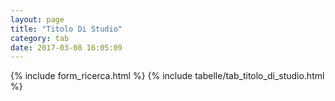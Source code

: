```yaml
---
layout: page
title: "Titolo Di Studio"
category: tab
date: 2017-03-08 16:05:09
---
```


{% include form_ricerca.html %}
{% include tabelle/tab_titolo_di_studio.html %}

